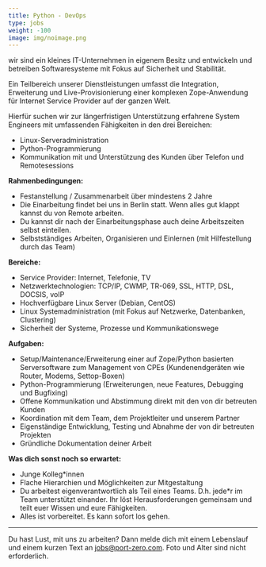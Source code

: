 ```yaml
---
title: Python - DevOps
type: jobs
weight: -100
image: img/noimage.png
---
```

wir sind ein kleines IT-Unternehmen in eigenem Besitz und entwickeln und betreiben Softwaresysteme mit Fokus auf Sicherheit und Stabilität.

Ein Teilbereich unserer Dienstleistungen umfasst die Integration, Erweiterung und Live-Provisionierung einer komplexen Zope-Anwendung für Internet Service Provider auf der ganzen Welt.

Hierfür suchen wir zur längerfristigen Unterstützung erfahrene System Engineers mit umfassenden Fähigkeiten in den drei Bereichen:

* Linux-Serveradministration
* Python-Programmierung
* Kommunikation mit und Unterstützung des Kunden über Telefon und Remotesessions

**Rahmenbedingungen:**

* Festanstellung / Zusammenarbeit über mindestens 2 Jahre
* Die Einarbeitung findet bei uns in Berlin statt. Wenn alles gut klappt kannst du von Remote arbeiten.
* Du kannst dir nach der Einarbeitungsphase auch deine Arbeitszeiten selbst einteilen.
* Selbstständiges Arbeiten, Organisieren und Einlernen (mit Hilfestellung durch das Team)

**Bereiche:**

* Service Provider: Internet, Telefonie, TV
* Netzwerktechnologien: TCP/IP, CWMP, TR-069, SSL, HTTP, DSL, DOCSIS, voIP
* Hochverfügbare Linux Server (Debian, CentOS)
* Linux Systemadministration (mit Fokus auf Netzwerke, Datenbanken, Clustering)
* Sicherheit der Systeme, Prozesse und Kommunikationswege

**Aufgaben:**

* Setup/Maintenance/Erweiterung einer auf Zope/Python basierten Serversoftware zum Management von CPEs (Kundenendgeräten wie Router, Modems, Settop-Boxen)
* Python-Programmierung (Erweiterungen, neue Features, Debugging und Bugfixing)
* Offene Kommunikation und Abstimmung direkt mit den von dir betreuten Kunden
* Koordination mit dem Team, dem Projektleiter und unserem Partner
* Eigenständige Entwicklung, Testing und Abnahme der von dir betreuten Projekten
* Gründliche Dokumentation deiner Arbeit

**Was dich sonst noch so erwartet:**

* Junge Kolleg\*innen
* Flache Hierarchien und Möglichkeiten zur Mitgestaltung
* Du arbeitest eigenverantwortlich als Teil eines Teams. D.h. jede\*r im Team unterstützt einander. Ihr löst Herausforderungen gemeinsam und teilt euer Wissen und eure Fähigkeiten.
* Alles ist vorbereitet. Es kann sofort los gehen.

---

Du hast Lust, mit uns zu arbeiten? Dann melde dich mit einem Lebenslauf und einem kurzen Text an
[jobs@port-zero.com](mailto:jobs@port-zero.com).
Foto und Alter sind nicht erforderlich.
